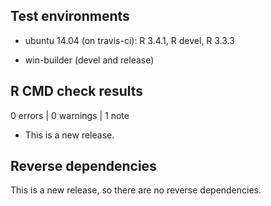 ## Test environments

* ubuntu 14.04 (on travis-ci): R 3.4.1, R devel, R 3.3.3

* win-builder (devel and release)

## R CMD check results

0 errors | 0 warnings | 1 note

* This is a new release.

## Reverse dependencies

This is a new release, so there are no reverse dependencies.
